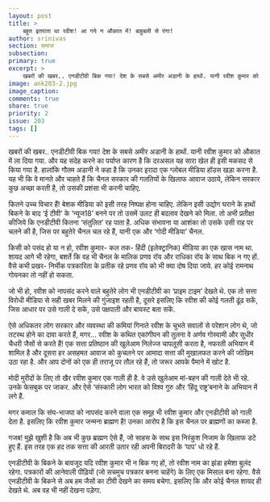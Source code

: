 ```yaml
---
layout: post
title: >
    बहुत इतराता था रवीश! आ गये न औकात में! बाहुबली से पंगा! 
author: srinivas
section: समाज
subsection:
primary: true
excerpt: >
    खबरों की खबर.. एनडीटीवी बिक गया! देश के सबसे अमीर अडानी के हाथों. यानी रवीश कुमार को औकात में ला दिया गया. और यह संदेह करने का पर्याप्त कारण है कि दरअसल यह सारा खेल ही इसी मकसद से किया गया है.
image: ank203-2.jpg
image_caption: 
comments: true
share: true
priority: 2
issue: 203
tags: []
---
```


खबरों की खबर.. एनडीटीवी बिक गया! देश के सबसे अमीर अडानी के हाथों. यानी रवीश कुमार को औकात में ला दिया गया. और यह संदेह करने का पर्याप्त कारण है कि दरअसल यह सारा खेल ही इसी मकसद से किया गया है. हालांकि गौतम अडानी ने कहा है कि उनका इरादा एक ग्लोबल मीडिया हॉउस खड़ा करना है. यह भी कि वे मानते और चाहते हैं कि चैनल सरकार की गलतियों के खिलाफ आवाज उठाये, लेकिन सरकार कुछ अच्छा करती है, तो उसकी प्रशंसा भी करनी चाहिए.

कितने उच्च विचार हैं! बेशक मीडिया को इसी तरह निष्पक्ष होना  चाहिए. लेकिन इसी उद्योग घराने के हाथों बिकने के बाद ‘ई टीवी’ के ‘न्यूज18’ बनने पर तो उसमें उलट ही बदलाव देखने को मिला. तो अभी प्रतीक्षा कीजिये कि एनडीटीवी कितना ‘संतुलित’ रह पाता है. अधिक संभावना या आशंका तो उसके उसी राह पर चलने की है, जिस पर बहुतेरे चैनल चल रहे हैं, यानी एक और ‘गोदी मीडिया’ चैनल.

किसी को पसंद हो या न हो, रवीश कुमार- कल तक- हिंदी (इलेक्ट्रानिक) मीडिया का एक खास नाम था. शायद आगे भी रहेगा, बशर्ते कि वह भी चैनल के मालिक प्रणव रॉय और राधिका रॉय के साथ बिक न गए हों. वैसे कभी प्रखर- निर्भीक पत्रकारिता के प्रतीक रहे प्रणव रॉय को भी क्या दोष दिया जाये. हर कोई रामनाथ गोयनका तो नहीं हो सकता.  

जो भी हो, रवीश को नापसंद करने वाले बहुतेरे लोग भी  एनडीटीवी का ‘प्राइम टाइम’ देखते थे. एक तो सत्ता विरोधी मीडिया से सही खबर मिलने की गुंजाइश रहती है, दूसरे इसलिए कि रवीश की कोई गलती ढूंढ सकें, जिस आधार पर उसे गाली दे सकें, उसे पक्षपाती और बायस्ट बता सकें.

ऐसे अधिकतर लोग सरकार और व्यवस्था की कमियां गिनाते रवीश के चुभते सवालों से परेशान लोग थे, जो तटस्थ होने का दावा करते हैं, मगर... रवीश के कथित एकांगीपन की तुलना वे अर्णव गोस्वामी और सुधीर चैधरी जैसों से करते हैं! एक सत्ता प्रतिष्ठान की खुलेआम निर्लज्ज चापलूसी करता है, नफरती अभियान में शामिल है और दूसरा हर असहमत आवाज को कुचलने पर आमादा सत्ता की मुखालफत करने की जोखिम उठा रहा है. और आप दोनों को एक ही तराजू पर तौल रहे हैं, तो जरूर आपके पैमाने में खोट है.  

मोदी मुरीदों के लिए तो खैर रवीश कुमार एक गाली ही है. वे उसे खुलेआम मां-बहन की गाली देते भी रहे. उनके  फेसबुक पर जाकर. और ऐसे ‘संस्कारी लोग भारत को विश्व गुरु और ‘हिंदू राष्ट्र’बनाने के अभियान में लगे हैं.

मगर कमाल कि संघ-भाजपा को नापसंद करने वाला एक समूह भी  रवीश कुमार और एनडीटीवी  को गाली देता है. इसलिए कि रवीश कुमार जन्मना ब्राह्मण है! उनका आरोप है कि इस चैनल पर ब्राह्मणों का कब्जा है.

गजब! मुझे खुशी है कि अब भी कुछ ब्राह्मण ऐसे हैं, जो साहस के साथ इस निरंकुश निजाम के खिलाफ डटे हुए  हैं. इस तरह एक हद तक सत्ता की आरती उतार रही अपनी बिरादरी के ‘पाप’ धो रहे हैं.

एनडीटीवी के बिकने के बावजूद यदि रवीश कुमार भी न बिक गए हों, तो रवीश नाम का झंडा हमेशा बुलंद रहेगा. पत्रकारों की आनेवाली पीढ़ियों (जो सचमुच पत्रकार बनना चाहेंगे) के लिए एक मिसाल बना रहेगा. वैसे एनडीटीवी के बिकने से अब हम जैसों का टीवी देखने का समय बचेगा. इसलिए कि और कोई चैनल शायद ही देखते थे. अब वह भी नहीं देखना पड़ेगा.